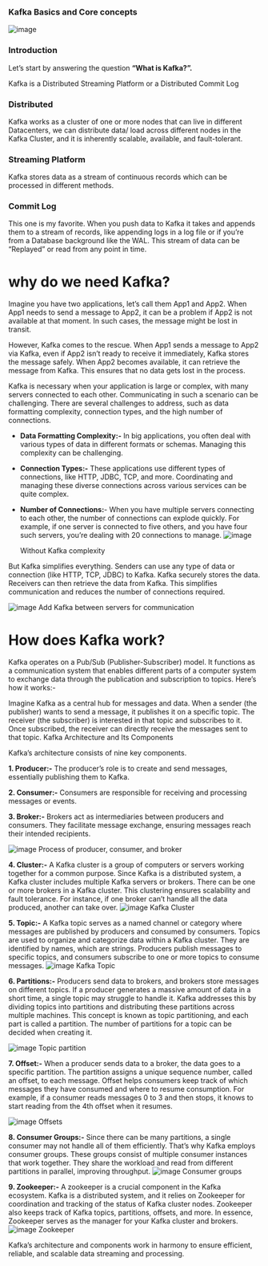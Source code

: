 
### Kafka Basics and Core concepts
![image](https://github.com/vinosubi/Kafka-Notes-1/assets/133937082/23b21eee-e768-4bf3-9a13-a05ff528f092)

### Introduction
Let’s start by answering the question **“What is Kafka?”.**

Kafka is a Distributed Streaming Platform or a Distributed Commit Log

### Distributed
Kafka works as a cluster of one or more nodes that can live in different Datacenters, we can distribute data/ load across different nodes in the Kafka Cluster, and it is inherently scalable, available, and fault-tolerant.

### Streaming Platform
Kafka stores data as a stream of continuous records which can be processed in different methods.

### Commit Log
This one is my favorite. When you push data to Kafka it takes and appends them to a stream of records, like appending logs in a log file or if you’re from a Database background like the WAL. This stream of data can be “Replayed” or read from any point in time.


# why do we need Kafka?

Imagine you have two applications, let’s call them App1 and App2. When App1 needs to send a message to App2, it can be a problem if App2 is not available at that moment. In such cases, the message might be lost in transit.

However, Kafka comes to the rescue. When App1 sends a message to App2 via Kafka, even if App2 isn’t ready to receive it immediately, Kafka stores the message safely. When App2 becomes available, it can retrieve the message from Kafka. This ensures that no data gets lost in the process.

Kafka is necessary when your application is large or complex, with many servers connected to each other. Communicating in such a scenario can be challenging. There are several challenges to address, such as data formatting complexity, connection types, and the high number of connections.

- **Data Formatting Complexity:-** In big applications, you often deal with various types of data in different formats or schemas. Managing this complexity can be challenging.

- **Connection Types:-** These applications use different types of connections, like HTTP, JDBC, TCP, and more. Coordinating and managing these diverse connections across various services can be quite complex.

- **Number of Connections:**- When you have multiple servers connecting to each other, the number of connections can explode quickly. For example, if one server is connected to five others, and you have four such servers, you’re dealing with 20 connections to manage.
   ![image](https://github.com/vinosubi/Kafka-Notes-1/assets/133937082/d519fbbc-d30f-4b8f-87d3-2abc64243c03)

    Without Kafka complexity


But Kafka simplifies everything. Senders can use any type of data or connection (like HTTP, TCP, JDBC) to Kafka. Kafka securely stores the data. Receivers can then retrieve the data from Kafka. This simplifies communication and reduces the number of connections required.

![image](https://github.com/vinosubi/Kafka-Notes-1/assets/133937082/88ea3b77-31c8-469f-85f5-8d11c540b79a)
                                                Add Kafka between servers for communication



# How does Kafka work?

Kafka operates on a Pub/Sub (Publisher-Subscriber) model. It functions as a communication system that enables different parts of a computer system to exchange data through the publication and subscription to topics. Here’s how it works:-

Imagine Kafka as a central hub for messages and data.
When a sender (the publisher) wants to send a message, it publishes it on a specific topic.
The receiver (the subscriber) is interested in that topic and subscribes to it.
Once subscribed, the receiver can directly receive the messages sent to that topic.
Kafka Architecture and Its Components

Kafka’s architecture consists of nine key components.

**1. Producer:-** The producer’s role is to create and send messages, essentially publishing them to Kafka.

**2. Consumer:-** Consumers are responsible for receiving and processing messages or events.

**3. Broker:-** Brokers act as intermediaries between producers and consumers. They facilitate message exchange, ensuring messages reach their intended recipients.

  ![image](https://github.com/vinosubi/Kafka-Notes-1/assets/133937082/ad7b16b1-484a-422d-9020-6a541dd895b8)
                                   Process of producer, consumer, and broker

**4. Cluster:-** A Kafka cluster is a group of computers or servers working together for a common purpose. Since Kafka is a distributed system, a Kafka cluster includes multiple Kafka servers or brokers. There can be one or more brokers in a Kafka cluster. This clustering ensures scalability and fault tolerance. For instance, if one broker can’t handle all the data produced, another can take over.
                                    ![image](https://github.com/vinosubi/Kafka-Notes-1/assets/133937082/64831ea5-f7a0-43ee-9465-421d11d73149)
                                   Kafka Cluster

**5. Topic:-** A Kafka topic serves as a named channel or category where messages are published by producers and consumed by consumers. Topics are used to organize and categorize data within a Kafka cluster. They are identified by names, which are strings. Producers publish messages to specific topics, and consumers subscribe to one or more topics to consume messages.
                                       ![image](https://github.com/vinosubi/Kafka-Notes-1/assets/133937082/d788331c-26bc-4ef6-9f11-384d18795a7b)
                                       Kafka Topic


**6. Partitions:-** Producers send data to brokers, and brokers store messages on different topics. If a producer generates a massive amount of data in a short time, a single topic may struggle to handle it. Kafka addresses this by dividing topics into partitions and distributing these partitions across multiple machines. This concept is known as topic partitioning, and each part is called a partition. The number of partitions for a topic can be decided when creating it.

  ![image](https://github.com/vinosubi/Kafka-Notes-1/assets/133937082/044934c9-2e73-4d94-a903-947bdc5d411f)
                                        Topic partition


**7. Offset:-** When a producer sends data to a broker, the data goes to a specific partition. The partition assigns a unique sequence number, called an offset, to each message. Offset helps consumers keep track of which messages they have consumed and where to resume consumption. For example, if a consumer reads messages 0 to 3 and then stops, it knows to start reading from the 4th offset when it resumes.

   ![image](https://github.com/vinosubi/Kafka-Notes-1/assets/133937082/0844775d-679e-4cef-8be8-9c35b936b1c6)
                                        Offsets

**8. Consumer Groups:-** Since there can be many partitions, a single consumer may not handle all of them efficiently. That’s why Kafka employs consumer groups. These groups consist of multiple consumer instances that work together. They share the workload and read from different partitions in parallel, improving throughput.
                                   ![image](https://github.com/vinosubi/Kafka-Notes-1/assets/133937082/dadf1f38-e57a-4ccb-a8b8-a731f6cde164)
                                    Consumer groups


                                    
**9. Zookeeper:-** A zookeeper is a crucial component in the Kafka ecosystem. Kafka is a distributed system, and it relies on Zookeeper for coordination and tracking of the status of Kafka cluster nodes. Zookeeper also keeps track of Kafka topics, partitions, offsets, and more. In essence, Zookeeper serves as the manager for your Kafka cluster and brokers.
                                         ![image](https://github.com/vinosubi/Kafka-Notes-1/assets/133937082/e37f690c-be27-4ead-8180-7c792822bb4d)
                                         Zookeeper

Kafka’s architecture and components work in harmony to ensure efficient, reliable, and scalable data streaming and processing.

